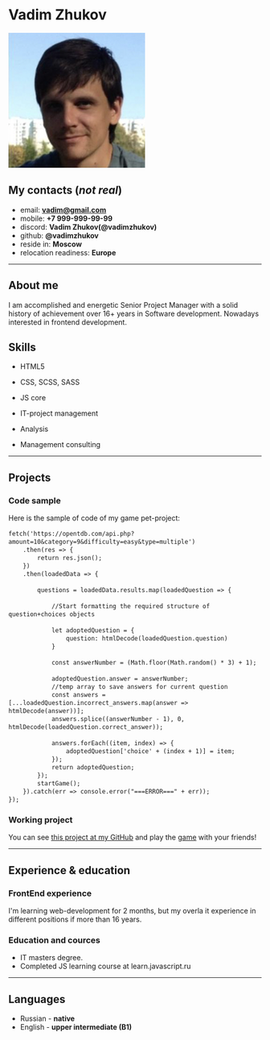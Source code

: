 # Vadim Zhukov
![picture of me](Avatar.png "picture of me")

## My contacts (*not real*)
- email: **vadim@gmail.com**
- mobile: **+7 999-999-99-99**
- discord: **Vadim Zhukov(@vadimzhukov)**
- github: **@vadimzhukov**
- reside in: **Moscow**
- relocation readiness: **Europe**
****
## About me
I am accomplished and energetic Senior Project Manager with a solid history of achievement over 16+ years in Software development. Nowadays interested in frontend development.

## Skills
- HTML5
- CSS, SCSS, SASS
- JS core

- IT-project management
- Analysis
- Management consulting
****
## Projects

### Code sample

Here is the sample of code of my game pet-project:
```
fetch('https://opentdb.com/api.php?amount=10&category=9&difficulty=easy&type=multiple')
    .then(res => {
        return res.json();
    })
    .then(loadedData => {

        questions = loadedData.results.map(loadedQuestion => {
            
            //Start formatting the required structure of question+choices objects
            
            let adoptedQuestion = {
                question: htmlDecode(loadedQuestion.question)
            }

            const answerNumber = (Math.floor(Math.random() * 3) + 1);

            adoptedQuestion.answer = answerNumber;
            //temp array to save answers for current question
            const answers = [...loadedQuestion.incorrect_answers.map(answer => htmlDecode(answer))];
            answers.splice((answerNumber - 1), 0, htmlDecode(loadedQuestion.correct_answer));

            answers.forEach((item, index) => {
                adoptedQuestion['choice' + (index + 1)] = item;
            });
            return adoptedQuestion;
        });
        startGame();
    }).catch(err => console.error("===ERROR===" + err));
});
```

### Working project

You can see [this project at my GitHub](https://github.com/vadimzhukov/Let-s-quizzz "GitHub link") and play the [game](https://vadimzhukov.github.io/Let-s-quizzz/ "my quiz game") with your friends!

****
## Experience & education
### FrontEnd experience

I'm learning web-development for 2 months, but my overla it experience in different positions if more than 16 years.


### Education and cources

- IT masters degree.
- Сompleted JS learning course at learn.javascript.ru

****
## Languages

- Russian - **native**
- English - **upper intermediate (B1)**

